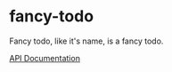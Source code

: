 # fancy-todo

Fancy todo, like it's name, is a fancy todo.

[API Documentation](https://web.postman.co/collections/8728891-818a12ce-9ce1-4e7b-9321-73f901f896a2?version=latest&workspace=3fdc8a75-0fee-46a3-8717-fb46817bb8f9#15590735-6b7d-4aed-94d0-236e26ccb16d)